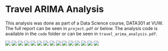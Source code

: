 # Travel ARIMA Analysis

This analysis was done as part of a Data Science course, DATA301 at VUW.
The full report can be seen in `project.pdf` or below. 
The analysis code is available in the `code` folder or can be seen in `travel_arima_analysis.pdf`. 

<img src="project_images/project-01.jpg">
<img src="project_images/project-02.jpg">
<img src="project_images/project-03.jpg">
<img src="project_images/project-04.jpg">
<img src="project_images/project-05.jpg">
<img src="project_images/project-06.jpg">
<img src="project_images/project-07.jpg">
<img src="project_images/project-08.jpg">
<img src="project_images/project-09.jpg">
<img src="project_images/project-10.jpg">
<img src="project_images/project-11.jpg">
<img src="project_images/project-12.jpg">
<img src="project_images/project-13.jpg">
<img src="project_images/project-14.jpg">
<img src="project_images/project-15.jpg">

